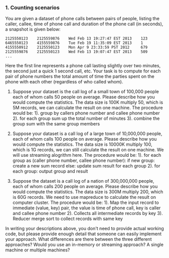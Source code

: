 ### 1. Counting scenarios
You are given a dataset of phone calls between pairs of people, listing the caller, callee, time of phone call and duration of the phone call (in seconds), a snapshot is given below:

    2125550123    2125559876    Wed Feb 13 19:27:47 EST 2013    123
    6465550123    4155559876    Tue Feb 19 11:35:09 EST 2013    1
    4155550912    2125550123    Mon Apr 9 23:33:59 PST 2012     679
    2125559876    2125550123    Wed Feb 13 19:07:47 EST 2013    509
    ...

Here the first line represents a phone call lasting slightly over two minutes, the second just a quick 1 second call, etc.
Your task is to compute for each pair of phone numbers the total amount of time the parties spent on the phone with each other (regardless of who called whom).

1. Suppose your dataset is the call log of a small town of 100,000 people each of whom calls 50 people on average. Please describe how you would compute the statistics.
The data size is 100K multiply 50, which is 5M records, we can calculate the result on one machine.
The procedure would be:
1).  group by callers phone number and callee phone number
2).  for each group sum up the total number of minutes
3).  combine the group sum with the same group members

2. Suppose your dataset is a call log of a large town of 10,000,000 people, each of whom calls 100 people on average. Please describe how you would compute the statistics.
The data size is 10000K multiply 100, which is 1G records, we can still calculate the result on one machine. We will use streaming alogrithm here.
The procedure would be:
1). for each group as (caller phone number, callee phone number):
       if new group:
        create a new sum record
       else:
        update sum result for each group
2). for each group:
       output group and result

3. Suppose the dataset is a call log of a nation of 300,000,000 people, each of whom calls 200 people on average. Please describe how you would compute the statistics.
The data size is 300M multiply 200, which is 60G records. We need to use mapreduce to calculate the result on computer cluster.
The procedure would be:
1). Map the input record to immediate (value, key) pair, the value is time of phone call, key is caller and callee phone number
2). Collects all intermediate records by key
3). Reducer merge sort to collect records with same key


In writing your descriptions above, you don't need to provide actual working code, but please provide enough detail that someone can easily implement your approach. What differences are there between the three different approaches? Would you use an in-memory or streaming approach? A single machine or multiple machines?

